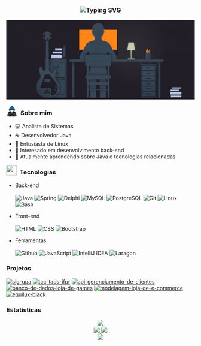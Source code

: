 <!-- <h1 align="center"><b>ҜΞLVIИ HΞУ</b></h1> -->

<h3 align="center">
  <img src="https://readme-typing-svg.demolab.com?font=Fira+Code&size=24&pause=1000&color=ff9800&center=true&width=435&lines=Olá, Kelvin+Hey+aqui+👋" alt="Typing SVG"/>
</h3>

<picture><img src="https://github.com/kelvin-hey/kelvin-hey/blob/main/assets/programmer-coding.jpg"></picture>

<img align="left" src="https://github.com/0xabdulkhalid/0xabdulkhalid/blob/main/assets/mdImages/about_me.gif" width="30" height="30">

<h3>&nbsp Sobre mim</h3>

<ul>
  <li>💻 Analista de Sistemas</li>
  <li>☕ Desenvolvedor Java</li> 
  <li>🐧 Entusiasta de Linux</li>
  <li>🧐 Interesado em desenvolvimento back-end</li>
  <li>🌱 Atualmente aprendendo sobre Java e tecnologias relacionadas</li>
</ul>

<img align="left" src="https://media.giphy.com/media/WUlplcMpOCEmTGBtBW/giphy.gif" width="28" height="28">

<h3>&nbsp Tecnologias</h3>

<p align="left">
  <ul>
    <li>Back-end<br> <br>
      <img alt="Java" src="https://img.shields.io/badge/-Java-222222?style=flat&logo=openjdk&logoColor=yellow"/>
      <img alt="Spring" src="https://img.shields.io/badge/-Spring-222222?style=flat&logo=spring&logoColor=green"/>
      <img alt="Delphi" src="https://img.shields.io/badge/-Delphi-222222?style=flat&logo=delphi&logoColor=red"/>
      <img alt="MySQL" src="https://img.shields.io/badge/-MySQL-222222?style=flat&logo=mysql"/>
      <img alt="PostgreSQL" src="https://img.shields.io/badge/-PostgreSQL-222222?style=flat&logo=postgresql"/>
      <img alt="Git" src="https://img.shields.io/badge/-Git-222222?style=flat&logo=git&logoColor=F05032"/>
      <img alt="Linux" src="https://img.shields.io/badge/-Linux-222222?style=flat&logo=linux&logoColor=FCC624"/>  
      <img alt="Bash" src="https://img.shields.io/badge/-Bash-222222?style=flat&logo=gnu-bash"/>      
    </li>  
  </ul>
  <ul>
    <li>Front-end</li> <br>
      <img alt="HTML" src="https://img.shields.io/badge/-HTML-222222?style=flat&logo=html5"/>
      <img alt="CSS" src="https://img.shields.io/badge/-CSS-222222?style=flat&logo=css3"/>
      <img alt="Bootstrap" src="https://img.shields.io/badge/-Bootstrap-222222?style=flat&logo=Bootstrap"/>    
  </ul>
  <ul>
    <li>Ferramentas</li> <br>
      <img alt="Github" src="https://img.shields.io/badge/-GitHub-222222?style=flat&logo=github&logoColor=181717"/>      
      <img alt="JavaScript" src="https://img.shields.io/badge/-JavaScript-222222?style=flat&logo=javascript"/>
      <img alt="IntelliJ IDEA" src="https://img.shields.io/badge/-IntelliJ IDEA-222222?style=flat&logo=intellij-idea&logoColor=orange"/>  
      <img alt="Laragon" src="https://img.shields.io/badge/-Laragon-222222?style=flat&logo=laragon&logoColor=FCC624"/>  
  </ul>  
</p>

<h3>Projetos</h3>

<div align="left">   
  <a href="https://github.com/kelvin-hey/sig-upa"><img width="278" src="https://denvercoder1-github-readme-stats.vercel.app/api/pin/?username=kelvin-hey&repo=sig-upa&theme=dark&bg_color=212121&title_color=ff9800&hide_border=true&icon_color=ffffff&show_icons=false" alt="sig-upa"></a>
  <a href="https://github.com/kelvin-hey/tcc-tads-ifpr"><img width="278" src="https://denvercoder1-github-readme-stats.vercel.app/api/pin/?username=kelvin-hey&repo=tcc-tads-ifpr&theme=dark&bg_color=212121&title_color=ff9800&hide_border=true&icon_color=ffffff&show_icons=false" alt="tcc-tads-ifpr"></a>      
  <a href="https://github.com/kelvin-hey/api-gerenciamento-de-clientes"><img width="278" src="https://denvercoder1-github-readme-stats.vercel.app/api/pin/?username=kelvin-hey&repo=api-gerenciamento-de-clientes&theme=dark&bg_color=212121&title_color=ff9800&hide_border=true&icon_color=ffffff&show_icons=false" alt="api-gerenciamento-de-clientes"></a>
  <a href="https://github.com/kelvin-hey/banco-de-dados-loja-de-games"><img width="278" src="https://denvercoder1-github-readme-stats.vercel.app/api/pin/?username=kelvin-hey&repo=banco-de-dados-loja-de-games&theme=dark&bg_color=212121&title_color=ff9800&hide_border=true&icon_color=ffffff&show_icons=false" alt="banco-de-dados-loja-de-games"></a>
  <a href="https://github.com/kelvin-hey/modelagem-loja-de-e-commerce"><img width="278" src="https://denvercoder1-github-readme-stats.vercel.app/api/pin/?username=kelvin-hey&repo=modelagem-loja-de-e-commerce&theme=dark&bg_color=212121&title_color=ff9800&hide_border=true&icon_color=ffffff&show_icons=false" alt="modelagem-loja-de-e-commerce"></a>  
  <a href="https://github.com/kelvin-hey/equilux-black"><img width="278" src="https://denvercoder1-github-readme-stats.vercel.app/api/pin/?username=kelvin-hey&repo=equilux-black&theme=dark&bg_color=212121&title_color=ff9800&hide_border=true&icon_color=ffffff&show_icons=false" alt="equilux-black"></a>      
</div>

<h3>Estatísticas</h3>

<div align="center">
 <a href="https://github.com/kelvin-hey/">
  <img height="180em" src="https://streak-stats.demolab.com?user=kelvin-hey&theme=dark&hide_border=true&locale=pt_BR&date_format=j%2Fn%5B%2FY%5D&background=212121&locale=pt-BR"/>
 </a>
</div>

<div align="center">
  <a href="https://github.com/kelvin-hey/">  
  <img height="180em" src="https://github-readme-stats.vercel.app/api?username=kelvin-hey&locale=pt-BR&show_icons=true&theme=react&bg_color=212121&title_color=ff9800&hide_border=true&icon_color=F8D866&show_icons=false" style"max-width: 100%;"/>
  <img height="180em" src="https://github-readme-stats.vercel.app/api/top-langs/?username=kelvin-hey&locale=pt-BR&layout=compact&theme=react&bg_color=212121&title_color=ff9800&hide_border=true&icon_color=F8D866&show_icons=false" style"max-width: 100%;"/> 
  </a>
</div>


<div align="center">
 <a href="https://github.com/kelvin-hey/">
  <img src="https://github-readme-activity-graph.vercel.app/graph/?username=kelvin-hey&bg_color=212121&color=ff9800&line=ffffff&point=FFFFFF&hide_border=true&locale=pt_BR"/>
 </a>
</div>

<br> 

<!--
<p align="center">
  <!-- Credits of the gif: https://github.com/ahmed-aliraqi 
  <picture><img src="https://github.com/kelvin-hey/kelvin-hey/blob/main/assets/dinosauro.gif"></img></picture> 
</p>

<!-- Github loading GIF 
<p align="center">
  <!-- Credits of the gif: https://github.com/ahmed-aliraqi 
  <picture><img src="https://raw.githubusercontent.com/AhmedFathyDev/AhmedFathyDev/main/GitHub.gif" width=75px height="75"></picture> 
</p>

<p align="center">
    <a href="https://git.io/typing-svg"><img src="https://readme-typing-svg.demolab.com?font=Fira+Code&size=16&pause=1000&color=555555&center=true&width=435&lines=Loading....." alt="Typing SVG" /></a>
</p> -->
